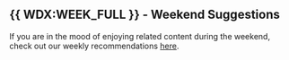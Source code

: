 ## {{ WDX:WEEK_FULL }} - Weekend Suggestions

If you are in the mood of enjoying related content during the weekend, check out our weekly recommendations [here](WEEKEND.md).